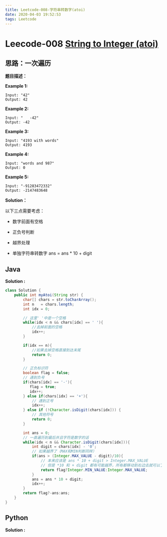 ```yaml
---
title: Leetcode-008-字符串转数字(atoi)
date: 2020-04-03 19:52:53
tags: Leetcode
---
```


# Leecode-008 [String to Integer (atoi)](https://leetcode-cn.com/problems/string-to-integer-atoi/)

## 思路：一次遍历

**题目描述：**

**Example 1:**

```
Input: "42"
Output: 42
```

**Example 2:**

```
Input: "   -42"
Output: -42
```

**Example 3:**

```
Input: "4193 with words"
Output: 4193
```

**Example 4:**

```
Input: "words and 987"
Output: 0
```

**Example 5:**

```
Input: "-91283472332"
Output: -2147483648
```

<!--more-->

**Solution：**

以下三点需要考虑：

- 数字前面有空格
- 正负号判断
- 越界处理

- 单独字符串转数字   ans = ans * 10 + digit

## Java

**Solution :**

```java
class Solution {
    public int myAtoi(String str) {
        char[] chars = str.toCharArray();
        int n   = chars.length;
        int idx = 0;

        // 这里' '中是一个空格
        while(idx < n && chars[idx] == ' '){
            //去掉前面的空格
            idx++;
        }

        if(idx == n){
            //如果去掉空格直接到达末尾
            return 0;
        }

        // 正负标识符
        boolean flag = false;
        // 遇到负号
        if(chars[idx] == '-'){
           flag = true;
           idx++; 
        } else if(chars[idx] == '+'){
            // 遇到正号
            idx++;
        } else if (!Character.isDigit(chars[idx])) {
            // 其他符号
            return 0;
        }

        int ans = 0;
        // 一直遍历到最后并且字符是数字的话
        while(idx < n && Character.isDigit(chars[idx])){
            int digit = chars[idx] - '0';
            // 如果越界了（MAX和MIN判断同样）
            if(ans > (Integer.MAX_VALUE - digit)/10){
                // 本来应该是 ans * 10 + digit > Integer.MAX_VALUE
                // 但是 *10 和 + digit 都有可能越界，所有都移动到右边去就可以了。
                return flag?Integer.MIN_VALUE:Integer.MAX_VALUE;
            }
            ans = ans * 10 + digit;
            idx++;
        }
        return flag?-ans:ans;
    }
}
```

## Python 



**Solution :**

```python

```



